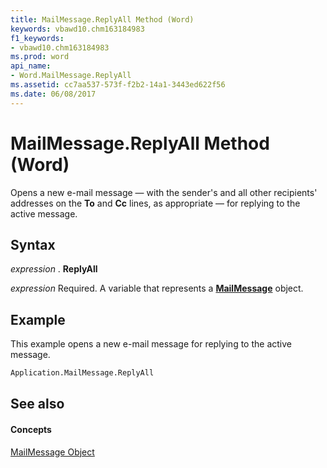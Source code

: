 ```yaml
---
title: MailMessage.ReplyAll Method (Word)
keywords: vbawd10.chm163184983
f1_keywords:
- vbawd10.chm163184983
ms.prod: word
api_name:
- Word.MailMessage.ReplyAll
ms.assetid: cc7aa537-573f-f2b2-14a1-3443ed622f56
ms.date: 06/08/2017
---
```



# MailMessage.ReplyAll Method (Word)

Opens a new e-mail message — with the sender's and all other recipients' addresses on the  **To** and **Cc** lines, as appropriate — for replying to the active message.


## Syntax

 _expression_ . **ReplyAll**

 _expression_ Required. A variable that represents a **[MailMessage](Word.MailMessage.md)** object.


## Example

This example opens a new e-mail message for replying to the active message.


```vb
Application.MailMessage.ReplyAll
```


## See also


#### Concepts


[MailMessage Object](Word.MailMessage.md)

